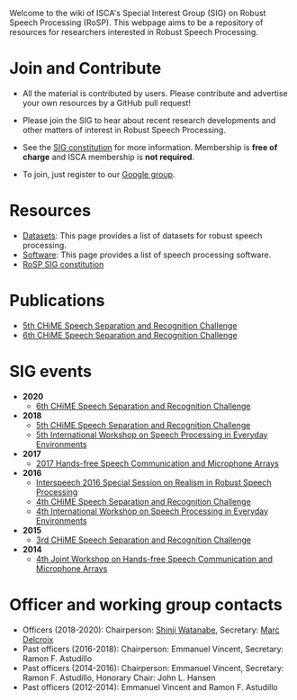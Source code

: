 Welcome to the wiki of ISCA's Special Interest Group (SIG) on Robust Speech Processing (RoSP). This webpage aims to be a repository of resources for researchers interested in Robust Speech Processing.

# Join and Contribute

* All the material is contributed by users. Please contribute and advertise your own resources by a GitHub pull request! 

* Please join the SIG to hear about recent research developments and other matters of interest in Robust Speech Processing. 

* See the [SIG constitution](https://isca-sig-rosp.github.io/ISCA-SIG-RoSP/constitution.html) for more information. Membership is **free of charge** and ISCA membership is **not required**.

* To join, just register to our [Google group](https://groups.google.com/forum/#!forum/rosp-sig).

<!-- You are also welcome to join our [LinkedIn](https://www.linkedin.com/groups/6744473/) group -->

# Resources

* [Datasets](/datasets.md): This page provides a list of datasets for robust speech processing.
* [Software](/software.md): This page provides a list of speech processing software.
* [RoSP SIG constitution](/constitution.md)

# Publications

* [5th CHiME Speech Separation and Recognition Challenge](https://www.isca-speech.org/archive_v0/CHiME_2018)
* [6th CHiME Speech Separation and Recognition Challenge](https://www.isca-speech.org/archive_v0/CHiME_2020)

# SIG events

* __2020__
    - [6th CHiME Speech Separation and Recognition Challenge](https://chimechallenge.github.io/chime6/)
* __2018__
    - [5th CHiME Speech Separation and Recognition Challenge](http://spandh.dcs.shef.ac.uk/chime_challenge/)
    - [5th International Workshop on Speech Processing in Everyday Environments](http://spandh.dcs.shef.ac.uk/chime_workshop/)
* __2017__
    - [2017 Hands-free Speech Communication and Microphone Arrays](https://signalprocessingsociety.org/blog/hscma-2017-2017-hands-free-speech-communication-and-microphone-arrays)
* __2016__
    - [Interspeech 2016 Special Session on Realism in Robust Speech Processing](http://www.interspeech2016.org/Technical-Program)
    - [4th CHiME Speech Separation and Recognition Challenge](http://spandh.dcs.shef.ac.uk/chime_challenge/chime2016/)
    - [4th International Workshop on Speech Processing in Everyday Environments](http://spandh.dcs.shef.ac.uk/chime_workshop/chime2016/)
* __2015__
    - [3rd CHiME Speech Separation and Recognition Challenge](http://spandh.dcs.shef.ac.uk/chime_challenge/chime2015/)
* __2014__
    - [4th Joint Workshop on Hands-free Speech Communication and Microphone Arrays](http://hscma2014.inria.fr/)


# Officer and working group contacts

- Officers (2018-2020): Chairperson: [Shinji Watanabe](mailto:shinjiw@ieee.org), Secretary: [Marc Delcroix](mailto:marc.delcroix@ieee.org)
- Past officers (2016-2018): Chairperson: Emmanuel Vincent, Secretary: Ramon F. Astudillo
- Past officers (2014-2016): Chairperson: Emmanuel Vincent, Secretary: Ramon F. Astudillo, Honorary Chair: John L. Hansen
- Past officers (2012-2014): Emmanuel Vincent and Ramon F. Astudillo
